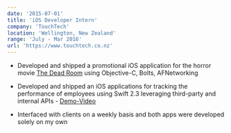 ```yaml
---
date: '2015-07-01'
title: 'iOS Developer Intern'
company: 'TouchTech'
location: 'Wellington, New Zealand'
range: 'July - Mar 2016'
url: 'https://www.touchtech.co.nz'
---
```


- Developed and shipped a promotional iOS application for the horror movie [The Dead Room](https://en.wikipedia.org/wiki/The_Dead_Room) using Objective-C, Bolts, AFNetworking

- Developed and shipped an iOS applications for tracking the performance of employees using Swift 2.3 leveraging third-party and internal APIs - [Demo-Video](https://youtu.be/yJqmHGGcbgc)

- Interfaced with clients on a weekly basis and both apps were developed solely on my own
